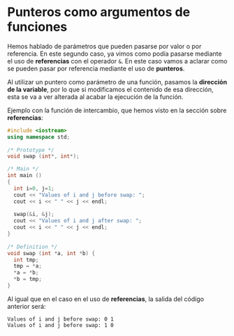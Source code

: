 # Punteros como argumentos de funciones

Hemos hablado de parámetros que pueden pasarse por valor o por referencia. En este segundo caso, ya vimos como podía pasarse mediante el uso de **referencias** con el operador `&`. En este caso vamos a aclarar como se pueden pasar por referencia mediante el uso de **punteros**. 

Al utilizar un puntero como parámetro de una función, pasamos la **dirección de la variable**, por lo que si modificamos el contenido de esa dirección, esta se va a ver alterada al acabar la ejecución de la función. 

Ejemplo con la función de intercambio, que hemos visto en la sección sobre **referencias**:

```cpp
#include <iostream>
using namespace std; 
 
/* Prototype */
void swap (int*, int*);

/* Main */
int main ()
{
  int i=0, j=1;
  cout << "Values of i and j before swap: ";
  cout << i << " " << j << endl;
  
  swap(&i, &j);
  cout << "Values of i and j after swap: ";
  cout << i << " " << j << endl;
}
  
/* Definition */
void swap (int *a, int *b) {
  int tmp;
  tmp = *a;
  *a = *b;
  *b = tmp;
}
```

Al igual que en el caso en el uso de **referencias**, la salida del código anterior será:
```
Values of i and j before swap: 0 1
Values of i and j before swap: 1 0
```










